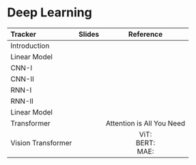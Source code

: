 # Deep Learning

 | Tracker                   | Slides   | Reference |
 |:-----------               |:----------------:|:----------------:|  
 | Introduction              | |  |
 | Linear Model              | |  |
 | CNN-I                     | |  |
 | CNN-II                    | |  |
 | RNN-I                     | |  |
 | RNN-II                    | |  |
 | Linear Model              | |  |
 | Transformer               | | Attention is All You Need |
 | Vision Transformer        | | ViT: <br>BERT: <br>MAE: |

